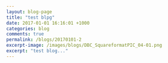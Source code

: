 ```yaml
---
layout: blog-page
title: "test blpg"
date: 2017-01-01 16:16:01 +1000
categories: blog
comments: true
permalink: /blogs/20170101-2
excerpt-image: /images/blogs/DBC_SquareformatPIC_04-01.png
excerpt: "test blog..."
---
```

